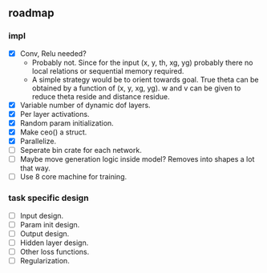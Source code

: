 ## roadmap
### impl
- [x] Conv, Relu needed?
    - Probably not. Since for the input (x, y, th, xg, yg) probably there no local relations or sequential memory required.
    - A simple strategy would be to orient towards goal. True theta can be obtained by a function of (x, y, xg, yg). w and v can be given to reduce theta reside and distance residue.
- [x] Variable number of dynamic dof layers.
- [x] Per layer activations.
- [x] Random param initialization.
- [x] Make ceo() a struct.
- [x] Parallelize.
- [ ] Seperate bin crate for each network.
- [ ] Maybe move generation logic inside model? Removes into shapes a lot that way.
- [ ] Use 8 core machine for training.

### task specific design
- [ ] Input design.
- [ ] Param init design.
- [ ] Output design.
- [ ] Hidden layer design.
- [ ] Other loss functions.
- [ ] Regularization.
